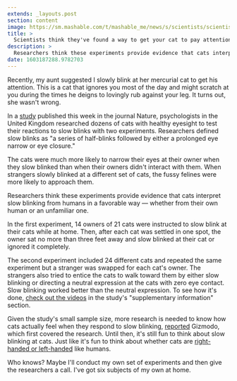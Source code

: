 ```yaml
--- 
extends: _layouts.post 
section: content 
image: https://sm.mashable.com/t/mashable_me/news/s/scientists/scientists-think-theyve-found-a-way-to-get-your-cat-to-pay-a_cqjp.1200.jpg 
title: > 
  Scientists think they've found a way to get your cat to pay attention to you 
description: > 
  Researchers think these experiments provide evidence that cats interpret slow blinking from humans in a favorable way — whether from their own human or an unfamiliar one.Then, after each cat was settled in one spot, the owner sat no more than three feet away and slow blinked at their cat or ignored it completely.The second experiment included 24 different cats and repeated the same experiment but a stranger was swapped for each cat's owner.Slow blinking worked better than the neutral expression.Until then, it's still fun to think about slow blinking at cats. 
date: 1603187288.9782703 
--- 
```

<div><p>Recently, my aunt suggested I slowly blink at her mercurial cat to get his attention. This is a cat that ignores you most of the day and might scratch at you during the times he deigns to lovingly rub against your leg. It turns out, she wasn't wrong.</p>
<p>In a <a href="https://www.nature.com/articles/s41598-020-73426-0" target="_blank">study</a> published this week in the journal Nature, psychologists in the United Kingdom researched dozens of cats with healthy eyesight to test their reactions to slow blinks with two experiments. Researchers defined slow blinks as "a series of half-blinks followed by either a prolonged eye narrow or eye closure."&#160;</p>
<p>The cats were much more likely to narrow their eyes at their owner when they slow blinked than when their owners didn't interact with them. When strangers slowly blinked at a different set of cats, the fussy felines were more likely to approach them.</p>
<p>Researchers think these experiments provide evidence that cats interpret slow blinking from humans in a favorable way &#8212; whether from their own human or an unfamiliar one. &#160;</p>
<p><a href="HTTPS://DOI.ORG/10.1038/S41598-020-73426-0" target="_blank">
</a></p><a href="HTTPS://DOI.ORG/10.1038/S41598-020-73426-0" target="_blank">

</a>
<p></p>
<p>In the first experiment, 14 owners of 21 cats were instructed to slow blink at their cats while at home. Then, after each cat was settled in one spot, the owner sat no more than three feet away and slow blinked at their cat or ignored it completely.</p>
<p>The second experiment included 24 different cats and repeated the same experiment but a stranger was swapped for each cat's owner. The strangers also tried to entice the cats to walk toward them by either slow blinking or directing a neutral expression at the cats with zero eye contact. Slow blinking worked better than the neutral expression. To see how it's done, <a href="https://www.nature.com/articles/s41598-020-73426-0#Sec19" target="_blank">check out the videos</a> in the study's "supplementary information" section.</p>
<p>Given the study's small sample size, more research is needed to know how cats actually feel when they respond to slow blinking, <a href="https://gizmodo.com/how-to-do-the-cat-smile-and-make-cats-fall-in-love-with-1845313489" target="_blank">reported</a> Gizmodo, which first covered the research. Until then, it's still fun to think about slow blinking at cats. Just like it's fun to think about whether cats are <a href="https://www.npr.org/sections/13.7/2018/01/18/578827222/cat-lovers-is-your-cat-right-or-left-pawed" target="_blank">right-handed or left-handed</a> like humans.</p>
<p>Who knows? Maybe I'll conduct my own set of experiments and then give the researchers a call. I've got six subjects of my own at home.&#160;</p>
  
  </div>